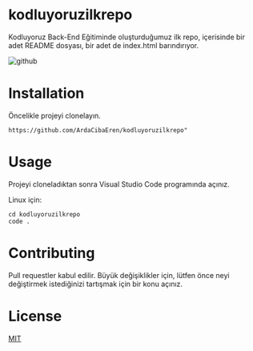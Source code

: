 # kodluyoruzilkrepo
Kodluyoruz Back-End Eğitiminde oluşturduğumuz ilk repo, içerisinde bir adet README dosyası, bir adet de index.html barındırıyor.

![github](https://user-images.githubusercontent.com/109301260/179967917-82cdbd78-074f-4a9b-b62f-259258b636df.png)
# Installation
Öncelikle projeyi clonelayın. 
```
https://github.com/ArdaCibaEren/kodluyoruzilkrepo"
```

# Usage
Projeyi cloneladıktan sonra Visual Studio Code programında açınız.

Linux için:
```
cd kodluyoruzilkrepo
code .
```
# Contributing
Pull requestler kabul edilir. Büyük değişiklikler için, lütfen önce neyi değiştirmek istediğinizi tartışmak için bir konu açınız.

# License
[MIT](https://choosealicense.com/licenses/mit/)